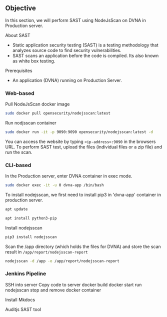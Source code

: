 ## Objective

In this section, we will perform SAST using NodeJsScan on DVNA in Production server.

About SAST

-   Static application security testing (SAST) is a testing methodology that analyzes source code to find security vulnerabilities.
-   SAST scans an application before the code is compiled. Its also known as white box testing.

Prerequisites

-   An application (DVNA) running on Production Server.

### Web-based

Pull NodeJsScan docker image

```bash
sudo docker pull opensecurity/nodejsscan:latest
```
    
Run nodjsscan container

```bash
sudo docker run -it -p 9090:9090 opensecurity/nodejsscan:latest -d
```
    
You can access the website by typing `<ip-address>:9090` in the browsers URL. To perform SAST test, upload the files (individual files or a zip file) and run the scan.

### CLI-based

In the Production server, enter DVNA container in exec mode.

```bash
sudo docker exec -it -u 0 dvna-app /bin/bash
```

To install nodejsscan, we first need to install pip3 in 'dvna-app' container in production server.

```bash
apt update

apt install python3-pip
```

Install nodejsscan

```bash
pip3 install nodejsscan
```

Scan the /app directory (which holds the files for DVNA) and store the scan result in `/app/report/nodejsscan-report`

```bash
nodejsscan -d /app -o /app/report/nodejsscan-report
```


### Jenkins Pipeline

SSH into server
Copy code to server
docker build
docker start
run nodejsscan
stop and remove docker container

Install Mkdocs

Auditjs SAST tool
